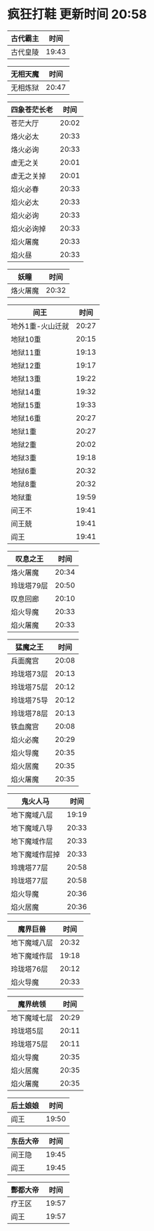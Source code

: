 # 疯狂打鞋 更新时间 20:58

| 古代霸主   | 时间    |
|--------|-------|
| 古代皇陵 | 19:43 |

| 无相天魔   | 时间    |
|--------|-------|
| 无相炼狱 | 20:47 |

| 四象苍茫长老   | 时间    |
|--------|-------|
| 苍茫大厅 | 20:02 |
| 烙火必太 | 20:33 |
| 烙火必询 | 20:33 |
| 虚无之关 | 20:01 |
| 虚无之关掉 | 20:01 |
| 焰火必春 | 20:33 |
| 焰火必太 | 20:33 |
| 焰火必询 | 20:33 |
| 焰火必询掉 | 20:33 |
| 焰火屠魔 | 20:33 |
| 焰火昼 | 20:33 |

| 妖瞳   | 时间    |
|--------|-------|
| 烙火屠魔 | 20:32 |

| 间王   | 时间    |
|--------|-------|
| 地外1重-火山迁就 | 20:27 |
| 地狱10重 | 20:15 |
| 地狱11重 | 19:13 |
| 地狱12重 | 19:17 |
| 地狱13重 | 19:22 |
| 地狱14重 | 19:32 |
| 地狱15重 | 19:33 |
| 地狱16重 | 20:27 |
| 地狱1重 | 20:27 |
| 地狱2重 | 20:02 |
| 地狱3重 | 19:18 |
| 地狱6重 | 20:32 |
| 地狱8重 | 20:32 |
| 地狱重 | 19:59 |
| 间王不 | 19:41 |
| 间王兢 | 19:41 |
| 阎王 | 19:41 |

| 叹息之王   | 时间    |
|--------|-------|
| 烙火屠魔 | 20:34 |
| 玲珑塔79层 | 20:50 |
| 叹息回廊 | 20:10 |
| 焰火导魔 | 20:33 |
| 焰火屠魔 | 20:33 |

| 猛魔之王   | 时间    |
|--------|-------|
| 兵面魔宫 | 20:08 |
| 玲珑塔73层 | 20:13 |
| 玲珑塔75层 | 20:12 |
| 玲珑塔75导 | 20:12 |
| 玲珑塔78层 | 20:13 |
| 铁血魔宫 | 20:08 |
| 焰火必魔 | 20:29 |
| 焰火导魔 | 20:35 |
| 焰火居魔 | 20:35 |
| 焰火屠魔 | 20:35 |

| 鬼火人马   | 时间    |
|--------|-------|
| 地下魔域八层 | 19:19 |
| 地下魔域八导 | 20:33 |
| 地下魔域作层 | 20:33 |
| 地下魔域作层掉 | 20:33 |
| 玲瑰塔77层 | 20:58 |
| 玲珑塔77层 | 20:58 |
| 焰火导魔 | 20:36 |
| 焰火居魔 | 20:36 |

| 魔界巨兽   | 时间    |
|--------|-------|
| 地下魔域八层 | 20:32 |
| 地下魔域作层 | 19:18 |
| 玲珑塔76层 | 20:12 |
| 焰火导魔 | 20:33 |

| 魔界统领   | 时间    |
|--------|-------|
| 地下魔域七层 | 20:29 |
| 玲珑塔5层 | 20:11 |
| 玲珑塔75层 | 20:11 |
| 焰火导魔 | 20:35 |
| 焰火居魔 | 20:35 |
| 焰火屠魔 | 20:35 |

| 后土娘娘   | 时间    |
|--------|-------|
| 阎王 | 19:50 |

| 东岳大帝   | 时间    |
|--------|-------|
| 间王隐 | 19:45 |
| 阎王 | 19:45 |

| 酆都大帝   | 时间    |
|--------|-------|
| 疗王区 | 19:57 |
| 阎王 | 19:57 |
